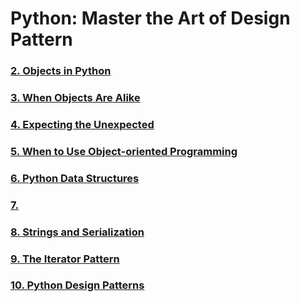 # Python: Master the Art of Design Pattern

### [2. Objects in Python](./chapter2/README.md)
### [3. When Objects Are Alike](./chapter3/README.md)
### [4. Expecting the Unexpected](./chapter4/README.md)
### [5. When to Use Object-oriented Programming](./chapter5/README.md)
### [6. Python Data Structures](./chapter6/README.md)
### [7. ]()
### [8. Strings and Serialization](./chapter8/README.md)
### [9. The Iterator Pattern](./chapter9/README.md)
### [10. Python Design Patterns](./chapter10/README.md)
